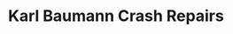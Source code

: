 ---
title: "Karl Baumann Crash Repairs"
url: /dungarvan/karl-baumann-crash-repairs/
shop: Autowerkstatt
---